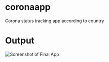 # coronaapp
Corona status tracking app according to country

# Output
![Screenshot of Final App](https://lh3.googleusercontent.com/LALWpWs1uHgQmBBoJ3CIg7vJSu5I8hxUuOGfsd_WsvQsgeeUeYFzIasxy2vLPYEL0jC6qQOR-qTft--DhrzTnBe92DLSP4W3fx35ImEmMEPBp_ut4wweZl3_MvDngkYp0YGkmXLQiSEi-TvKoL_T8T8kn3W6XOgtOJDiplonFS6N-V-fujE-VjmBNiY0L73bPNk8NgFeKdpYrCKYuUzpkFFILP5ELi_2gf_fY4a_GDPh93VCUf6El38-tVfRNzL3fdP6FcRIUDWcW8a6rnqM-oHLg2hDl5D9ru06pN9OfzRNtlaAep-hVskiKbK1c2XQ7Do_qIDTb7zV33Nf1PFc2Arg2_CvCluYPlt9j4fhYcGA2qRG-V-1gYQoefzfksXGcAZW-NHKs8DbNTgXoABdAr4m-IQR-0WWUvAIjdSiFNAVDqRie0l7KoGpCv771GkAVe1cUW9H36X6ZHg0B4NS5qu2qgI22bStPcmlweRFWz4uYT_o2Be1E74C6S5vSEu8D3QlBT-shATFdImKBxbm8pjPZ1yQBqG1226LhVqWLv8UonERT3o7q_4Z-QeMpl0td_hoNe0o4_151RWR_lC88cEeOs57sHkID4mahc_R7AwIRSWLAfDUb_eS58r4-Cn_GYWETV6QTmEFUcM3DeCNLY2haTGthUBLbh06ze2Fia52uRZbtpuMt7ULjV09Kg=w354-h604-no)
